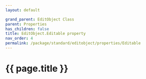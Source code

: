 ```yaml
---
layout: default

grand_parent: EditObject Class
parent: Properties
has_children: false
title: EditObject.Editable property
nav_order: 4
permalink: /package/standard/editobject/properties/Editable
---
```

# {{ page.title }}




